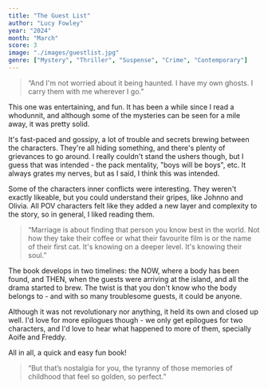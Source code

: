 ```yaml
---
title: "The Guest List"
author: "Lucy Fowley"
year: "2024"
month: "March"
score: 3
image: "./images/guestlist.jpg"
genre: ["Mystery", "Thriller", "Suspense", "Crime", "Contemporary"]
---
```


> “And I'm not worried about it being haunted. I have my own ghosts. I carry them with me wherever I go.”

This one was entertaining, and fun. It has been a while since I read a whodunnit, and although some of the mysteries can be seen for a mile away, it was pretty solid.

It's fast-paced and gossipy, a lot of trouble and secrets brewing between the characters. They're all hiding something, and there's plenty of grievances to go around. I really couldn't stand the ushers though, but I guess that was intended - the pack mentality, "boys will be boys", etc. It always grates my nerves, but as I said, I think this was intended.

Some of the characters inner conflicts were interesting. They weren't exactly likeable, but you could understand their gripes, like Johnno and Olivia. All POV characters felt like they added a new layer and complexity to the story, so in general, I liked reading them.

> “Marriage is about finding that person you know best in the world. Not how they take their coffee or what their favourite film is or the name of their first cat. It's knowing on a deeper level. It's knowing their soul.”

The book develops in two timelines: the NOW, where a body has been found, and THEN, when the guests were arriving at the island, and all the drama started to brew. The twist is that you don't know who the body belongs to - and with so many troublesome guests, it could be anyone.

Although it was not revolutionary nor anything, it held its own and closed up well. I'd love for more epilogues though - we only get epilogues for two characters, and I'd love to hear what happened to more of them, specially Aoife and Freddy.

All in all, a quick and easy fun book!

> “But that’s nostalgia for you, the tyranny of those memories of childhood that feel so golden, so perfect.”
